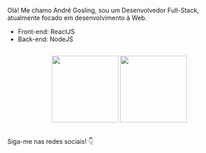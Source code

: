 Olá! Me chamo André Gosling, sou um Desenvolvedor Full-Stack, atualmente focado em desenvolvimento à Web.

* Front-end: ReactJS
* Back-end: NodeJS

##

<div align='center'>
  <img height="150em" src="https://github-readme-stats.vercel.app/api?username=andregosling&show_icons=true&theme=dark&include_all_commits=true&count_private=true%22/%3E">
  <img height="150em" src="https://github-readme-stats.vercel.app/api/top-langs/?username=andregosling&layout=compact&langs_count=7&theme=dark"
</div>

##
    
<div align='left'> 
   <p>Siga-me nas redes sociais! 👇</p>
   <a href="mailto:goslingdbusiness@gmail.com"><img src="https://img.shields.io/badge/Gmail-D14836?style=for-the-badge&logo=gmail&logoColor=white" alt="" /></a>
   <a href="mailto:goslingdbusiness@gmail.com"><img src="https://img.shields.io/badge/Discord-7289DA?style=for-the-badge&logo=discord&logoColor=white" alt="" /></a>
</div>
